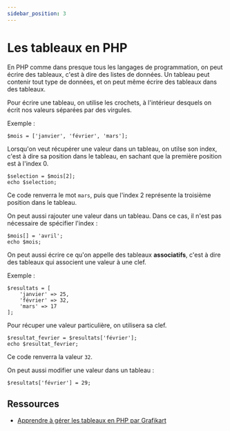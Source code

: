 ```yaml
---
sidebar_position: 3
---
```


# Les tableaux en PHP
 
En PHP comme dans presque tous les langages de programmation, on peut écrire des tableaux, c'est à dire des listes de données. Un tableau peut contenir tout type de données, et on peut même écrire des tableaux dans des tableaux.

Pour écrire une tableau, on utilise les crochets, à l'intérieur desquels on écrit nos valeurs séparées par des virgules.

Exemple :

```
$mois = ['janvier', 'février', 'mars'];
```

Lorsqu'on veut récupérer une valeur dans un tableau, on utilse son index, c'est à dire sa position dans le tableau, en sachant que la première position est à l'index 0.

```
$selection = $mois[2];
echo $selection; 
```

Ce code renverra le mot ```mars```, puis que l'index 2 représente la troisième position dans le tableau.

On peut aussi rajouter une valeur dans un tableau. Dans ce cas, il n'est pas nécessaire de spécifier l'index :

```
$mois[] = 'avril';
echo $mois; 
```

On peut aussi écrire ce qu'on appelle des tableaux **associatifs**, c'est à dire des tableaux qui associent une valeur à une clef.  

Exemple :

```
$resultats = [
    'janvier' => 25,
    'février' => 32,
    'mars' => 17
];
```

Pour récuper une valeur particulière, on utilisera sa clef. 

```
$resultat_fevrier = $resultats['février'];
echo $resultat_fevrier; 
```

Ce code renverra la valeur ```32```.

On peut aussi modifier une valeur dans un tableau :

```
$resultats['février'] = 29;
```

 ## Ressources

* [Apprendre à gérer les tableaux en PHP par Grafikart](https://grafikart.fr/tutoriels/tableaux-php-1116#autoplay)